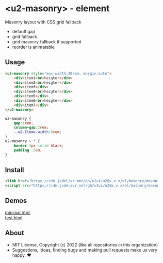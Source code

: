 # &lt;u2-masonry&gt; - element
Masonry layout with CSS grid fallback

- default gap
- grid fallback
- grid masonry fallback if supported
- reorder is animatable

## Usage

```html
<u2-masonry style="max-width:30rem; margin:auto">
    <div>item1<br>heigter</div>
    <div>item2<br>heigter</div>
    <div>item3</div>
    <div>item4<br>heigter</div>
    <div>item5</div>
    <div>item6<br>heigter</div>
    <div>item7</div>
</u2-masonry>
```

```css
u2-masonry {
    gap:1rem;
    column-gap:2rem;
    --u2-Items-width:8rem;
}
u2-masonry > * {
    border:1px solid black;
    padding:.5em;
}
```

## Install

```html
<link href="https://cdn.jsdelivr.net/gh/u2ui/u2@x.x.x/el/masonry/masonry.min.css" rel=stylesheet>
<script src="https://cdn.jsdelivr.net/gh/u2ui/u2@x.x.x/el/masonry/masonry.min.js" type=module></script>
```

## Demos

[minimal.html](http://gcdn.li/u2ui/u2@main/el/masonry/tests/minimal.html)  
[test.html](http://gcdn.li/u2ui/u2@main/el/masonry/tests/test.html)  

## About

- MIT License, Copyright (c) 2022 <u2> (like all repositories in this organization) <br>
- Suggestions, ideas, finding bugs and making pull requests make us very happy. ♥

